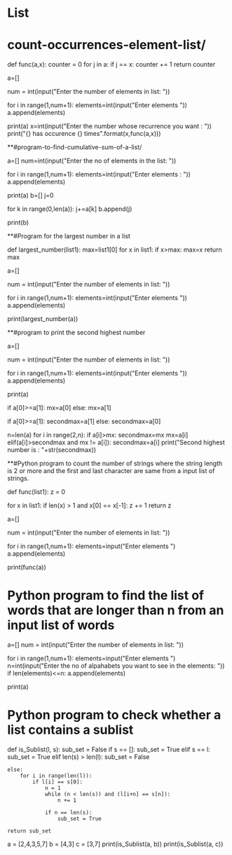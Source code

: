 # List

# count-occurrences-element-list/

def func(a,x):
    counter = 0
    for j in a:
        if j == x:
            counter += 1
    return counter

a=[]

num = int(input("Enter the number of elements in list: "))

for i in range(1,num+1):
    elements=int(input("Enter elements "))
    a.append(elements)

print(a)
x=int(input("Enter the number whose recurrence you want : "))
print("{} has occurence {} times".format(x,func(a,x)))










**#program-to-find-cumulative-sum-of-a-list/

a=[]
num=int(input("Enter the no of elements in the list: "))

for i in range(1,num+1):
    elements=int(input("Enter elements : "))
    a.append(elements)

print(a)
b=[]
j=0

for k in range(0,len(a)):
    j+=a[k]
    b.append(j)

print(b)









**#Program for the largest number in a list

def largest_number(list1):
    max=list1[0]
    for x in list1:
        if x>max:
            max=x
    return max


a=[]

num = int(input("Enter the number of elements in list: "))

for i in range(1,num+1):
    elements=int(input("Enter elements "))
    a.append(elements)

print(largest_number(a))







**#program to print the second highest number 

a=[]

num = int(input("Enter the number of elements in list: "))

for i in range(1,num+1):
    elements=int(input("Enter elements "))
    a.append(elements)

print(a)

if a[0]>=a[1]:
  mx=a[0]
else:
  mx=a[1]


if a[0]>=a[1]:
  secondmax=a[1]
else:
  secondmax=a[0]
  
  
n=len(a)
for i in range(2,n):
    if a[i]>mx:
        secondmax=mx
        mx=a[i]
    elif(a[i]>secondmax and mx != a[i]):
        secondmax=a[i]
print("Second highest number is : "+str(secondmax))











**#Python program to count the number of strings where the string length is 2 or more and the first and last character are same from a input list of strings.

def func(list1):
  z = 0

  for x in list1:
    if len(x) > 1 and x[0] == x[-1]:
      z += 1
  return z


a=[]

num = int(input("Enter the number of elements in list: "))

for i in range(1,num+1):
    elements=input("Enter elements ")
    a.append(elements)

print(func(a))









# Python program to find the list of words that are longer than n from an input list of words



a=[]
num = int(input("Enter the number of elements in list: "))

for i in range(1,num+1):
    elements=input("Enter elements ")
    n=int(input("Enter the no of alpahabets you want to see in the elements: "))
    if len(elements)<=n:
        a.append(elements)


print(a)
















# Python program to check whether a list contains a sublist



def is_Sublist(l, s):
	sub_set = False
	if s == []:
		sub_set = True
	elif s == l:
		sub_set = True
	elif len(s) > len(l):
		sub_set = False

	else:
		for i in range(len(l)):
			if l[i] == s[0]:
				n = 1
				while (n < len(s)) and (l[i+n] == s[n]):
					n += 1
				
				if n == len(s):
					sub_set = True

	return sub_set

a = [2,4,3,5,7]
b = [4,3]
c = [3,7]
print(is_Sublist(a, b))
print(is_Sublist(a, c))

